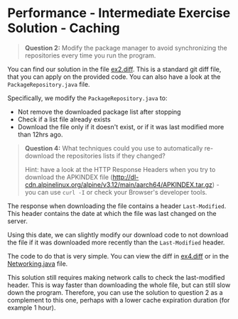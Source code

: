 # Performance - Intermediate Exercise Solution - Caching

> **Question 2:**
> Modify the package manager to avoid synchronizing the repositories every time you run the program. 

You can find our solution in the file [ex2.diff](ex2.diff). This is a standard git diff file, that you can apply on the provided code. You can also have a look at the `PackageRepository.java` file.

Specifically, we modify the `PackageRepository.java` to:
 - Not remove the downloaded package list after stopping
 - Check if a list file already exists
 - Download the file only if it doesn't exist, or if it was last modified more than 12hrs ago.

> **Question 4:**
> What techniques could you use to automatically re-download the repositories lists if they changed?
>
> Hint: have a look at the HTTP Response Headers when you try to download the APKINDEX file (http://dl-cdn.alpinelinux.org/alpine/v3.12/main/aarch64/APKINDEX.tar.gz) - you can use `curl -I` or check your Browser's developer tools.

The response when downloading the file contains a header `Last-Modified`. This header contains the date at which the file was last changed on the server.

Using this date, we can slightly modify our download code to not download the file if it was downloaded more recently than the `Last-Modified` header.

The code to do that is very simple. You can view the diff in [ex4.diff](ex4.diff) or in the [Networking.java](src/main/java/ch/epfl/sweng/javapk/util/Networking.java) file.

This solution still requires making network calls to check the last-modified header. This is way faster than downloading the whole file, but can still slow down the program. Therefore, you can use the solution to question 2 as a complement to this one, perhaps with a lower cache expiration duration (for example 1 hour).
